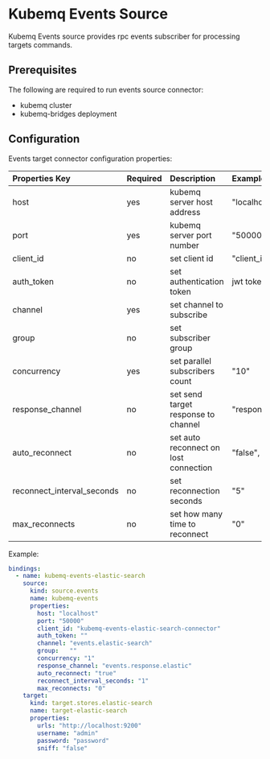 # Kubemq Events Source

Kubemq Events source provides rpc events subscriber for processing targets commands.

## Prerequisites
The following are required to run events source connector:

- kubemq cluster
- kubemq-bridges deployment


## Configuration

Events target connector configuration properties:

| Properties Key             | Required | Description                           | Example            |
|:---------------------------|:---------|:--------------------------------------|:-------------------|
| host                       | yes      | kubemq server host address            | "localhost         |
| port                       | yes      | kubemq server port number             | "50000"            |
| client_id                  | no       | set client id                         | "client_id"        |
| auth_token                 | no       | set authentication token              | jwt token          |
| channel                    | yes      | set channel to subscribe              |                    |
| group                      | no       | set subscriber group                  |                    |
| concurrency                | yes      | set parallel subscribers count        | "10"               |
| response_channel             | no       | set send target response to channel   | "response.channel" |
| auto_reconnect             | no       | set auto reconnect on lost connection | "false", "true"    |
| reconnect_interval_seconds | no       | set reconnection seconds              | "5"                |
| max_reconnects             | no       | set how many time to reconnect        | "0"                |






Example:

```yaml
bindings:
  - name: kubemq-events-elastic-search
    source:
      kind: source.events
      name: kubemq-events
      properties:
        host: "localhost"
        port: "50000"
        client_id: "kubemq-events-elastic-search-connector"
        auth_token: ""
        channel: "events.elastic-search"
        group:   ""
        concurrency: "1"
        response_channel: "events.response.elastic"
        auto_reconnect: "true"
        reconnect_interval_seconds: "1"
        max_reconnects: "0"
    target:
      kind: target.stores.elastic-search
      name: target-elastic-search
      properties:
        urls: "http://localhost:9200"
        username: "admin"
        password: "password"
        sniff: "false"
```
